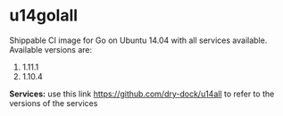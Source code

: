 u14golall
=============

Shippable CI image for Go on Ubuntu 14.04 with all services available. Available versions are:

1. 1.11.1
2. 1.10.4

**Services:**
use this link https://github.com/dry-dock/u14all to refer to the versions of the services
